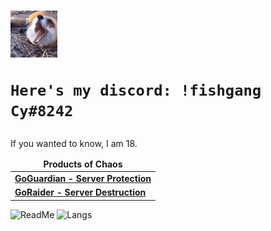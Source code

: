 <h1><img src="https://github.com/Not-Cyrus/Not-Cyrus/blob/main/Dance.gif" width="75">
	
	Here's my discord: !fishgang Cy#8242
</h1>
<p>If you wanted to know, I am 18.</p>

<table>
	<thead align="center">
	<tr border: none;>
		<td><b>Products of Chaos</b></td>
	</tr>
	</thead>
	<tbody>
		<tr>
			<td><a href = "https://github.com/Not-Cyrus/GoGuardian"><b>GoGuardian - Server Protection</b></a></td>
		</tr>
		<tr>
			<td><a href = "https://github.com/Not-Cyrus/GoRaider"><b>GoRaider - Server Destruction</b></a></td>
		</tr>
	</tbody>
</table>

![ReadMe](https://github-readme-stats.vercel.app/api?username=Not-Cyrus&show_icons=true&theme=tokyonight&layout=compact)
![Langs](https://github-readme-stats.vercel.app/api/top-langs/?username=Not-Cyrus&theme=tokyonight&langs_count=10?exclude_repo=Not-Cyrus&layout=compact)
